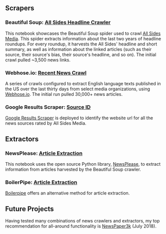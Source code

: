 ## Scrapers

### Beautiful Soup: [All Sides Headline Crawler](https://github.com/pkipsy/news-lens/blob/master/News-Scraping/01%20-%20AllSidesMedia-HeadlineCrawler.ipynb)
This notebook showcases the Beautiful Soup spider used to crawl [All Sides Media](https://www.allsides.com/story/admin). This spider extracts information about the last two years of headline roundups. 
For every roundup, it harvests the All Sides' headline and short summary, as well as information about the linked articles (such as their source, their source's bias, their source's headline, and so on).
The initial crawl pulled ~3,500 news links.

### Webhose.io: [Recent News Crawl](https://github.com/pkipsy/news-lens/blob/master/News-Scraping/06%20-%20Webhose-Scrape.ipynb)
A series of crawls configured to extract English language texts published in the US over the last thirty days from select media organizations, using [Webhose.io](https://webhose.io/web-content-api).
The initial run pulled 30,000+ news articles.

### Google Results Scraper: [Source ID](https://github.com/pkipsy/news-lens/blob/master/News-Scraping/04%20-%20Source-Classification.ipynb)
[Google Results Scraper](https://github.com/NikolaiT/GoogleScraper) is deployed to identify the website url for all the news sources rated by All Sides Media.

## Extractors

### NewsPlease: [Article Extraction](https://github.com/pkipsy/news-lens/blob/master/News-Scraping/02%20-%20NewsPlease-ArticleExtraction.ipynb)
This notebook uses the open source Python library, [NewsPlease](https://github.com/fhamborg/news-please), to extract information from articles harvested by the Beautiful Soup crawler.

### BoilerPipe: [Article Extraction](https://github.com/pkipsy/news-lens/blob/master/News-Scraping/03%20-%20BoilerPipe-ArticleExtraction.ipynb)
[Boilerpipe](http://boilerpipe-web.appspot.com/) offers an alternative method for article extraction.

## Future Projects
Having tested many combinations of news crawlers and extractors, my top recommendation for all-around functionality is [NewsPaper3k](https://github.com/codelucas/newspaper) (July 2018).

